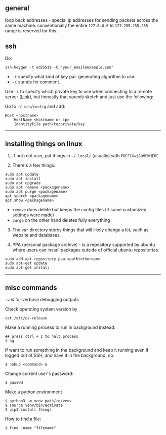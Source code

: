 ## general

loop back addresses - special ip addresses for sending packets across the same machine. conventionally the entire `127.0.0.0` to `127.255.255.255` range is reserved for this. 
## ssh

Do:
```
ssh-keygen -t ed25519 -C "your_email@example.com"
```

- `-t` specify what kind of key pair generating algorithm to use. 
- `-C` stands for comment. 

Use `-i` to specify which private key to use when connecting to a remote server ([Link](https://serverfault.com/questions/295768/how-do-i-connect-to-ssh-with-a-different-public-key)), but honestly that sounds sketch and just use the following:

Go to `~/.ssh/config` and add:
```
Host <hostname>
	HostName <hostname or ip>
	IdentityFile path/to/private/key
```

---
## installing things on linux

1. If not root user, put things in `~/.local/` (usually) with `PREFIX=$SOMEWHERE`

2. There's a few things:
```
sudo apt update
sudo apt install
sudo apt upgrade
sudo apt remove <packagename>
sudo apt purge <packagename>
apt search <packagename>
apt show <packagename>
```

- `remove` does delete but keeps the config files (if some customized settings were made)
- `purge` on the other hand deletes fully everything 

3. The `var` directory stores things that will likely change a lot, such as website and databases. 

4. PPA (personal package archive) - is a repository supported by ubuntu where users can install packages outside of official ubuntu repositories. 
```
sudo add-apt-repository ppa:<pathtotherepo>
sudo apt-get update
sudo apt-get install
```

---
## misc commands

`-v` is for verbose debugging outputs

Check operating system version by
```
cat /etc/os-release
```

Make a running process to run in background instead:
```
## press ctrl + z to halt process
$ bg
```

If want to run something in the background and keep it running even if logged out of SSH, and have it in the background, do:
```
$ nohup <command> &
```

Change current user's password:
```
$ passwd
```

Make a python environment
```
$ python3 -m venv path/to/venv
$ source venv/bin/activate
$ pip3 install things
```

How to find a file:
```
$ find -name "filename"
```